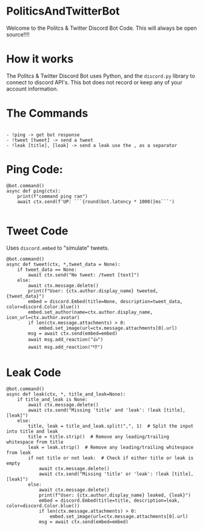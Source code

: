 # PoliticsAndTwitterBot

Welcome to the Politcs & Twitter Discord Bot Code. This will always be open source!!!! 


# How it works

The Politcs & Twitter Discord Bot uses Python, and the ```discord.py``` library to connect to discord API's. This bot does not record or keep any of your account information. 


# The Commands

```

- !ping -> get bot response 
- !tweet [tweet] -> send a tweet
- !leak [title], [leak] -> send a leak use the , as a separator

```


# Ping Code:
```
@bot.command()
async def ping(ctx):
    print(f"command ping ran")
    await ctx.send(f'UP: ```{round(bot.latency * 1000)}ms```')
    
```

# Tweet Code 
Uses ```discord.embed``` to "simulate" tweets. 

```
@bot.command()
async def tweet(ctx, *,tweet_data = None):
    if tweet_data == None:
        await ctx.send("No tweet: /tweet [text]") 
    else:
        await ctx.message.delete()
        print(f"User: {ctx.author.display_name} tweeted, {tweet_data}")
        embed = discord.Embed(title=None, description=tweet_data, color=discord.Color.blue())
        embed.set_author(name=ctx.author.display_name, icon_url=ctx.author.avatar)
        if len(ctx.message.attachments) > 0:
            embed.set_image(url=ctx.message.attachments[0].url)
        msg = await ctx.send(embed=embed)
        await msg.add_reaction("👍")
        await msg.add_reaction("👎")
```

# Leak Code 

```
@bot.command()
async def leak(ctx, *, title_and_leak=None):
    if title_and_leak is None:
        await ctx.message.delete()
        await ctx.send("Missing 'title' and 'leak': !leak [title], [leak]")
    else:
        title, leak = title_and_leak.split(",", 1)  # Split the input into title and leak
        title = title.strip()  # Remove any leading/trailing whitespace from title
        leak = leak.strip()  # Remove any leading/trailing whitespace from leak
        if not title or not leak:  # Check if either title or leak is empty
            await ctx.message.delete()
            await ctx.send("Missing 'title' or 'leak': !leak [title], [leak]")
        else:
            await ctx.message.delete()
            print(f"User: {ctx.author.display_name} leaked, {leak}")
            embed = discord.Embed(title=title, description=leak, color=discord.Color.blue())
            if len(ctx.message.attachments) > 0:
                embed.set_image(url=ctx.message.attachments[0].url)
            msg = await ctx.send(embed=embed)


```         
